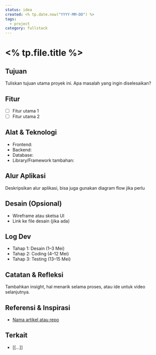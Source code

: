 ```yaml
---
status: idea
created: <% tp.date.now("YYYY-MM-DD") %>
tags:
  - project
category: fullstack
---
```


# <% tp.file.title %>

## Tujuan

Tuliskan tujuan utama proyek ini. Apa masalah yang ingin diselesaikan?

## Fitur

- [ ] Fitur utama 1
- [ ] Fitur utama 2

## Alat & Teknologi

- Frontend: 
- Backend: 
- Database: 
- Library/Framework tambahan: 

## Alur Aplikasi

Deskripsikan alur aplikasi, bisa juga gunakan diagram flow jika perlu

## Desain (Opsional)

- Wireframe atau sketsa UI
- Link ke file desain (jika ada)

## Log Dev

- Tahap 1: Desain (1–3 Mei)
- Tahap 2: Coding (4–12 Mei)
- Tahap 3: Testing (13–15 Mei)

## Catatan & Refleksi 

Tambahkan insight, hal menarik selama proses, atau ide untuk video selanjutnya.

## Referensi & Inspirasi
- [Nama artikel atau repo](https://example.com)

## Terkait
- [[...]]
